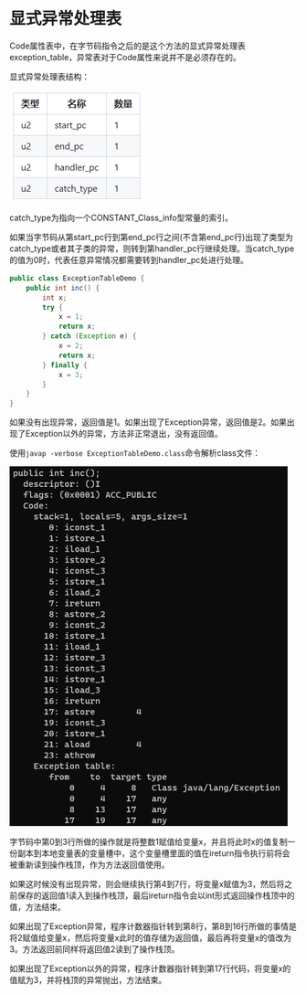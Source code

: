 # 显式异常处理表

Code属性表中，在字节码指令之后的是这个方法的显式异常处理表exception_table，异常表对于Code属性来说并不是必须存在的。

显式异常处理表结构：

![](../../img/img_16.png)

catch_type为指向一个CONSTANT_Class_info型常量的索引。

如果当字节码从第start_pc行到第end_pc行之间(不含第end_pc行)出现了类型为catch_type或者其子类的异常，则转到第handler_pc行继续处理。当catch_type的值为0时，代表任意异常情况都需要转到handler_pc处进行处理。

```java
public class ExceptionTableDemo {
    public int inc() {
        int x;
        try {
            x = 1;
            return x;
        } catch (Exception e) {
            x = 2;
            return x;
        } finally {
            x = 3;
        }
    }
}
```

如果没有出现异常，返回值是1。如果出现了Exception异常，返回值是2。如果出现了Exception以外的异常，方法非正常退出，没有返回值。

使用`javap -verbose ExceptionTableDemo.class`命令解析class文件：

![](../../img/etd.png)

字节码中第0到3行所做的操作就是将整数1赋值给变量x，并且将此时x的值复制一份副本到本地变量表的变量槽中，这个变量槽里面的值在ireturn指令执行前将会被重新读到操作栈顶，作为方法返回值使用。

如果这时候没有出现异常，则会继续执行第4到7行，将变量x赋值为3，然后将之前保存的返回值1读入到操作栈顶，最后ireturn指令会以int形式返回操作栈顶中的值，方法结束。

如果出现了Exception异常，程序计数器指针转到第8行，第8到16行所做的事情是将2赋值给变量x，然后将变量x此时的值存储为返回值，最后再将变量x的值改为3。方法返回前同样将返回值2读到了操作栈顶。

如果出现了Exception以外的异常，程序计数器指针转到第17行代码，将变量x的值赋为3，并将栈顶的异常抛出，方法结束。
